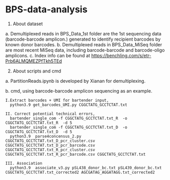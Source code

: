 # BPS-data-analysis

1. About dataset 

  a. Demultiplexed reads in BPS_Data_1st folder are the 1st sequencing data (barcode-barcode amplicon.) generated to identify recipient barcodes by known donor barcodes.
  b. Demultiplexed reads in BPS_Data_MiSeq folder are most recent MiSeq data, including barcode-barcode and barcode-oligo amplicons.
  c. Index info can be found at https://benchling.com/s/etr-Prb6ALMQMEZPfTkh5TEd
 
2. About scripts and cmd

  a. PartitionReads.ipynb is developed by Xianan for demultiplexing.
  
  b. cmd, using barcode-barcode amplicon sequencing as an example.
  
    I.Extract barcodes + UMI for bartender input,
      python3.9 get_barcodes_UMI.py CGGCTATG_GCCTCTAT.txt
  
    II. Correct potential technical errors,
      bartender_single_com -f CGGCTATG_GCCTCTAT.txt_R  -o CGGCTATG_GCCTCTAT.txt_R  -d 5
      bartender_single_com -f CGGCTATG_GCCTCTAT.txt_D  -o CGGCTATG_GCCTCTAT.txt_D  -d 5  
      python3.9  parse4concensus_2.py CGGCTATG_GCCTCTAT.txt_D_pcr_cluster.csv CGGCTATG_GCCTCTAT.txt_D_pcr_barcode.csv CGGCTATG_GCCTCTAT.txt_R_pcr_cluster.csv CGGCTATG_GCCTCTAT.txt_R_pcr_barcode.csv CGGCTATG_GCCTCTAT.txt
  
    III. Association
      python3.9  associate_v3.py pSL438_donor_bc.txt pSL439_donor_bc.txt CGGCTATG_GCCTCTAT.txt_corrected2 AGCGATAG_AGGATAGG.txt_corrected2
